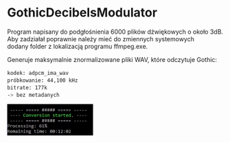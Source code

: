 # GothicDecibelsModulator

Program napisany do podgłośnienia 6000 plików dźwiękowych o około 3dB.  
Aby zadziałał poprawnie należy mieć do zmiennych systemowych  
dodany folder z lokalizacją programu ffmpeg.exe.

Generuje maksymalnie znormalizowane pliki WAV, które odczytuje Gothic:
```bash
kodek: adpcm_ima_wav
próbkowanie: 44,100 kHz
bitrate: 177k
-> bez metadanych
```

<img src="./screen.jpg" alt="" width="200"/>
